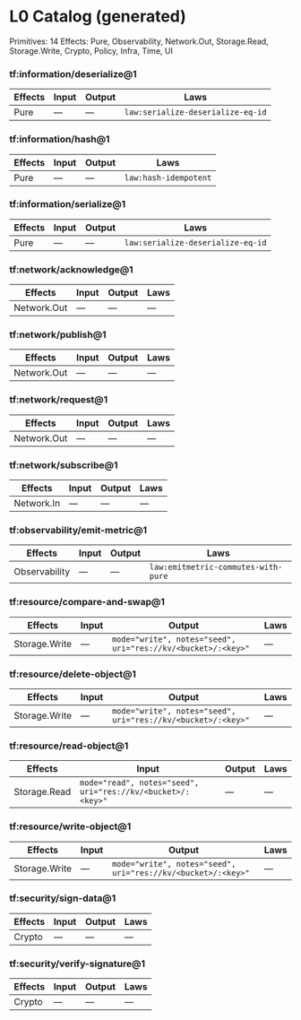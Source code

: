 # L0 Catalog (generated)
Primitives: 14
Effects: Pure, Observability, Network.Out, Storage.Read, Storage.Write, Crypto, Policy, Infra, Time, UI

### tf:information/deserialize@1
| Effects | Input | Output | Laws |
| --- | --- | --- | --- |
| Pure | — | — | `law:serialize-deserialize-eq-id` |

### tf:information/hash@1
| Effects | Input | Output | Laws |
| --- | --- | --- | --- |
| Pure | — | — | `law:hash-idempotent` |

### tf:information/serialize@1
| Effects | Input | Output | Laws |
| --- | --- | --- | --- |
| Pure | — | — | `law:serialize-deserialize-eq-id` |

### tf:network/acknowledge@1
| Effects | Input | Output | Laws |
| --- | --- | --- | --- |
| Network.Out | — | — | — |

### tf:network/publish@1
| Effects | Input | Output | Laws |
| --- | --- | --- | --- |
| Network.Out | — | — | — |

### tf:network/request@1
| Effects | Input | Output | Laws |
| --- | --- | --- | --- |
| Network.Out | — | — | — |

### tf:network/subscribe@1
| Effects | Input | Output | Laws |
| --- | --- | --- | --- |
| Network.In | — | — | — |

### tf:observability/emit-metric@1
| Effects | Input | Output | Laws |
| --- | --- | --- | --- |
| Observability | — | — | `law:emitmetric-commutes-with-pure` |

### tf:resource/compare-and-swap@1
| Effects | Input | Output | Laws |
| --- | --- | --- | --- |
| Storage.Write | — | `mode="write", notes="seed", uri="res://kv/<bucket>/:<key>"` | — |

### tf:resource/delete-object@1
| Effects | Input | Output | Laws |
| --- | --- | --- | --- |
| Storage.Write | — | `mode="write", notes="seed", uri="res://kv/<bucket>/:<key>"` | — |

### tf:resource/read-object@1
| Effects | Input | Output | Laws |
| --- | --- | --- | --- |
| Storage.Read | `mode="read", notes="seed", uri="res://kv/<bucket>/:<key>"` | — | — |

### tf:resource/write-object@1
| Effects | Input | Output | Laws |
| --- | --- | --- | --- |
| Storage.Write | — | `mode="write", notes="seed", uri="res://kv/<bucket>/:<key>"` | — |

### tf:security/sign-data@1
| Effects | Input | Output | Laws |
| --- | --- | --- | --- |
| Crypto | — | — | — |

### tf:security/verify-signature@1
| Effects | Input | Output | Laws |
| --- | --- | --- | --- |
| Crypto | — | — | — |
